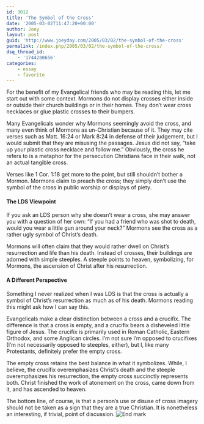 ```yaml
---
id: 3012
title: 'The Symbol of the Cross'
date: '2005-03-02T11:47:20+00:00'
author: Joey
layout: post
guid: 'http://www.joeyday.com/2005/03/02/the-symbol-of-the-cross'
permalink: /index.php/2005/03/02/the-symbol-of-the-cross/
dsq_thread_id:
    - '1744280656'
categories:
    - essay
    - favorite
---
```


For the benefit of my Evangelical friends who may be reading this, let me start out with some context. Mormons do not display crosses either inside or outside their church buildings or in their homes. They don’t wear cross necklaces or glue plastic crosses to their bumpers.

Many Evangelicals wonder why Mormons seemingly avoid the cross, and many even think of Mormons as un-Christian because of it. They may cite verses such as Matt. 16:24 or Mark 8:24 in defense of their judgement, but I would submit that they are misusing the passages. Jesus did not say, “take up your plastic cross necklace and follow me.” Obviously, the cross he refers to is a metaphor for the persecution Christians face in their walk, not an actual tangible cross.

Verses like 1 Cor. 1:18 get more to the point, but still shouldn’t bother a Mormon. Mormons claim to preach the cross; they simply don’t use the symbol of the cross in public worship or displays of piety.

#### The LDS Viewpoint

If you ask an LDS person why she doesn’t wear a cross, she may answer you with a question of her own: “If you had a friend who was shot to death, would you wear a little gun around your neck?” Mormons see the cross as a rather ugly symbol of Christ’s death.

Mormons will often claim that they would rather dwell on Christ’s resurrection and life than his death. Instead of crosses, their buildings are adorned with simple steeples. A steeple points to heaven, symbolizing, for Mormons, the ascension of Christ after his resurrection.

#### A Different Perspective

Something I never realized when I was LDS is that the cross is actually a symbol of Christ’s resurrection as much as of his death. Mormons reading this might ask how I can say this.

Evangelicals make a clear distinction between a cross and a crucifix. The difference is that a cross is empty, and a crucifix bears a disheveled little figure of Jesus. The crucifix is primarily used in Roman Catholic, Eastern Orthodox, and some Anglican circles. I’m not sure I’m opposed to crucifixes (I’m not necessarily opposed to steeples, either), but I, like many Protestants, definitely prefer the empty cross.

The empty cross retains the best balance in what it symbolizes. While, I believe, the crucifix overemphasizes Christ’s death and the steeple overemphasizes his resurrection, the empty cross succinctly represents both. Christ finished the work of atonement on the cross, came down from it, and has ascended to heaven.

The bottom line, of course, is that a person’s use or disuse of cross imagery should not be taken as a sign that they are a true Christian. It is nonetheless an interesting, if trivial, point of discussion. ![End mark](http://joeyday.com/wp-content/uploads/2009/08/endmark.png "End mark")